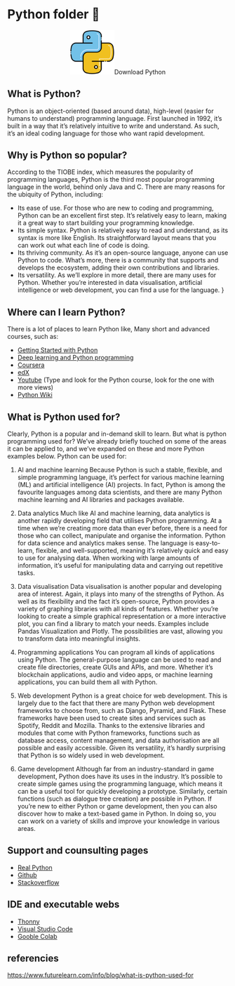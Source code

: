 <h1>Python folder 🐍</h1>


<p style="text-align:center">
    <img src="https://github.com/fullmakeralchemist/SCI/blob/84bfa407f38e6e4cb0be79921398ca2d362c914c/assets/python.png" alt="Python" style="max-width: 20%; height: auto;>
  </a>
</p>


[Download Python](https://www.python.org/downloads/)

<!---
![Python](https://github.com/fullmakeralchemist/SCI/blob/84bfa407f38e6e4cb0be79921398ca2d362c914c/assets/python.png)
-->

<!---
<center>
<img src=".\SCIE\assets\python.png" width="60%">
</center>
-->

## What is Python?
Python is an object-oriented (based around data), high-level (easier for humans to understand) programming language. First launched in 1992, it’s built in a way that it’s relatively intuitive to write and understand. As such, it’s an ideal coding language for those who want rapid development. 

## Why is Python so popular? 
According to the TIOBE index, which measures the popularity of programming languages, Python is the third most popular programming language in the world, behind only Java and C. There are many reasons for the ubiquity of Python, including: 

* Its ease of use. For those who are new to coding and programming, Python can be an excellent first step. It’s relatively easy to learn, making it a great way to start building your programming knowledge.
* Its simple syntax. Python is relatively easy to read and understand, as its syntax is more like English. Its straightforward layout means that you can work out what each line of code is doing. 
* Its thriving community. As it’s an open-source language, anyone can use Python to code. What’s more, there is a community that supports and develops the ecosystem, adding their own contributions and libraries. 
* Its versatility. As we’ll explore in more detail, there are many uses for Python. Whether you’re interested in data visualisation, artificial intelligence or web development, you can find a use for the language. }

## Where can I learn Python?

There is a lot of places to learn Python like, Many short and advanced courses, such as:
* [Getting Started with Python](https://www.futurelearn.com/courses/programming-for-everybody-python)
* [Deep learning and Python programming](https://www.futurelearn.com/experttracks/advanced-ai-microsoft-azure)
* [Coursera](https://es.coursera.org/)
* [edX](https://www.edx.org/)
* [Youtube](https://www.youtube.com/) (Type and look for the Python course, look for the one with more views)
* [Python Wiki](https://wiki.python.org/moin/BeginnersGuide)


## What is Python used for?
Clearly, Python is a popular and in-demand skill to learn. But what is python programming used for? We’ve already briefly touched on some of the areas it can be applied to, and we’ve expanded on these and more Python examples below. Python can be used for:  

1. AI and machine learning 
Because Python is such a stable, flexible, and simple programming language, it’s perfect for various machine learning (ML) and artificial intelligence (AI) projects. In fact, Python is among the favourite languages among data scientists, and there are many Python machine learning and AI libraries and packages available. 

2. Data analytics 
Much like AI and machine learning, data analytics is another rapidly developing field that utilises Python programming. At a time when we’re creating more data than ever before, there is a need for those who can collect, manipulate and organise the information. Python for data science and analytics makes sense. The language is easy-to-learn, flexible, and well-supported, meaning it’s relatively quick and easy to use for analysing data. When working with large amounts of information, it’s useful for manipulating data and carrying out repetitive tasks.  

3. Data visualisation 
Data visualisation is another popular and developing area of interest. Again, it plays into many of the strengths of Python. As well as its flexibility and the fact it’s open-source, Python provides a variety of graphing libraries with all kinds of features. Whether you’re looking to create a simple graphical representation or a more interactive plot, you can find a library to match your needs. Examples include Pandas Visualization and Plotly. The possibilities are vast, allowing you to transform data into meaningful insights. 

4. Programming applications 
You can program all kinds of applications using Python. The general-purpose language can be used to read and create file directories, create GUIs and APIs, and more. Whether it’s blockchain applications, audio and video apps, or machine learning applications, you can build them all with Python. 

5. Web development 
Python is a great choice for web development. This is largely due to the fact that there are many Python web development frameworks to choose from, such as Django, Pyramid, and Flask. These frameworks have been used to create sites and services such as Spotify, Reddit and Mozilla. Thanks to the extensive libraries and modules that come with Python frameworks, functions such as database access, content management, and data authorisation are all possible and easily accessible. Given its versatility, it’s hardly surprising that Python is so widely used in web development. 

6. Game development 
Although far from an industry-standard in game development, Python does have its uses in the industry. It’s possible to create simple games using the programming language, which means it can be a useful tool for quickly developing a prototype. Similarly, certain functions (such as dialogue tree creation) are possible in Python. If you’re new to either Python or game development, then you can also discover how to make a text-based game in Python. In doing so, you can work on a variety of skills and improve your knowledge in various areas. 

## Support and counsulting pages

* [Real Python](https://realpython.com/)
* [Github](https://github.com/)
* [Stackoverflow](https://stackoverflow.com/)

## IDE and executable webs
* [Thonny](https://thonny.org/)
* [Visual Studio Code](https://code.visualstudio.com/)
* [Gooble Colab](https://colab.research.google.com/?hl=es)

## referencies

https://www.futurelearn.com/info/blog/what-is-python-used-for